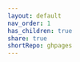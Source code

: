 ```yaml
---  
layout: default    
nav_order: 1    
has_children: true  
share: true    
shortRepo: ghpages  
---  
```

  

